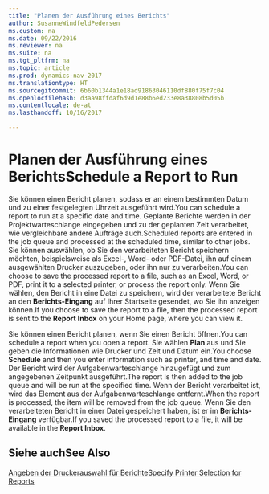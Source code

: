 ```yaml
---
title: "Planen der Ausführung eines Berichts"
author: SusanneWindfeldPedersen
ms.custom: na
ms.date: 09/22/2016
ms.reviewer: na
ms.suite: na
ms.tgt_pltfrm: na
ms.topic: article
ms.prod: dynamics-nav-2017
ms.translationtype: HT
ms.sourcegitcommit: 6b60b1344a1e18ad91863046110df880f75f7c04
ms.openlocfilehash: d3aa98ffdaf6d9d1e88b6ed233e8a38808b5d05b
ms.contentlocale: de-at
ms.lasthandoff: 10/16/2017

---
```

    
# <a name="schedule-a-report-to-run"></a><span data-ttu-id="44bdb-102">Planen der Ausführung eines Berichts</span><span class="sxs-lookup"><span data-stu-id="44bdb-102">Schedule a Report to Run</span></span>
<span data-ttu-id="44bdb-103">Sie können einen Bericht planen, sodass er an einem bestimmten Datum und zu einer festgelegten Uhrzeit ausgeführt wird.</span><span class="sxs-lookup"><span data-stu-id="44bdb-103">You can schedule a report to run at a specific date and time.</span></span> <span data-ttu-id="44bdb-104">Geplante Berichte werden in der Projektwarteschlange eingegeben und zu der geplanten Zeit verarbeitet, wie vergleichbare andere Aufträge auch.</span><span class="sxs-lookup"><span data-stu-id="44bdb-104">Scheduled reports are entered in the job queue and processed at the scheduled time, similar to other jobs.</span></span> <span data-ttu-id="44bdb-105">Sie können auswählen, ob Sie den verarbeiteten Bericht speichern möchten, beispielsweise als Excel-, Word- oder PDF-Datei, ihn auf einem ausgewählten Drucker auszugeben, oder ihn nur zu verarbeiten.</span><span class="sxs-lookup"><span data-stu-id="44bdb-105">You can choose to save the processed report to a file, such as an Excel, Word, or PDF, print it to a selected printer, or process the report only.</span></span> <span data-ttu-id="44bdb-106">Wenn Sie wählen, den Bericht in eine Datei zu speichern, wird der verarbeitete Bericht an den **Berichts-Eingang** auf Ihrer Startseite gesendet, wo Sie ihn anzeigen können.</span><span class="sxs-lookup"><span data-stu-id="44bdb-106">If you choose to save the report to a file, then the processed report is sent to the **Report Inbox** on your Home page, where you can view it.</span></span> 

<span data-ttu-id="44bdb-107">Sie können einen Bericht planen, wenn Sie einen Bericht öffnen.</span><span class="sxs-lookup"><span data-stu-id="44bdb-107">You can schedule a report when you open a report.</span></span> <span data-ttu-id="44bdb-108">Sie wählen **Plan** aus und Sie geben die Informationen wie Drucker und Zeit und Datum ein.</span><span class="sxs-lookup"><span data-stu-id="44bdb-108">You choose **Schedule** and then you enter information such as printer, and time and date.</span></span> <span data-ttu-id="44bdb-109">Der Bericht wird der Aufgabenwarteschlange hinzugefügt und zum angegebenen Zeitpunkt ausgeführt.</span><span class="sxs-lookup"><span data-stu-id="44bdb-109">The report is then added to the job queue and will be run at the specified time.</span></span> <span data-ttu-id="44bdb-110">Wenn der Bericht verarbeitet ist, wird das Element aus der Aufgabenwarteschlange entfernt.</span><span class="sxs-lookup"><span data-stu-id="44bdb-110">When the report is processed, the item will be removed from the job queue.</span></span> <span data-ttu-id="44bdb-111">Wenn Sie den verarbeiteten Bericht in einer Datei gespeichert haben, ist er im **Berichts-Eingang** verfügbar.</span><span class="sxs-lookup"><span data-stu-id="44bdb-111">If you saved the processed report to a file, it will be available in the **Report Inbox**.</span></span>

## <a name="see-also"></a><span data-ttu-id="44bdb-112">Siehe auch</span><span class="sxs-lookup"><span data-stu-id="44bdb-112">See Also</span></span>
[<span data-ttu-id="44bdb-113">Angeben der Druckerauswahl für Berichte</span><span class="sxs-lookup"><span data-stu-id="44bdb-113">Specify Printer Selection for Reports</span></span>](ui-specify-printer-selection-reports.md) 

 


